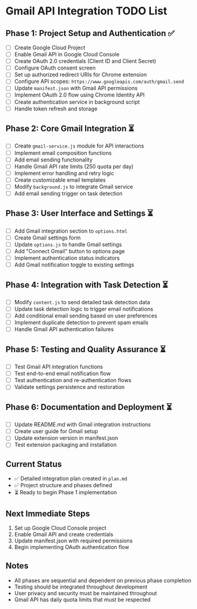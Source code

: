 # Gmail API Integration TODO List

## Phase 1: Project Setup and Authentication ✅
- [ ] Create Google Cloud Project
- [ ] Enable Gmail API in Google Cloud Console
- [ ] Create OAuth 2.0 credentials (Client ID and Client Secret)
- [ ] Configure OAuth consent screen
- [ ] Set up authorized redirect URIs for Chrome extension
- [ ] Configure API scopes: `https://www.googleapis.com/auth/gmail.send`
- [ ] Update `manifest.json` with Gmail API permissions
- [ ] Implement OAuth 2.0 flow using Chrome Identity API
- [ ] Create authentication service in background script
- [ ] Handle token refresh and storage

## Phase 2: Core Gmail Integration ⏳
- [ ] Create `gmail-service.js` module for API interactions
- [ ] Implement email composition functions
- [ ] Add email sending functionality
- [ ] Handle Gmail API rate limits (250 quota per day)
- [ ] Implement error handling and retry logic
- [ ] Create customizable email templates
- [ ] Modify `background.js` to integrate Gmail service
- [ ] Add email sending trigger on task detection

## Phase 3: User Interface and Settings ⏳
- [ ] Add Gmail integration section to `options.html`
- [ ] Create Gmail settings form
- [ ] Update `options.js` to handle Gmail settings
- [ ] Add "Connect Gmail" button to options page
- [ ] Implement authentication status indicators
- [ ] Add Gmail notification toggle to existing settings

## Phase 4: Integration with Task Detection ⏳
- [ ] Modify `content.js` to send detailed task detection data
- [ ] Update task detection logic to trigger email notifications
- [ ] Add conditional email sending based on user preferences
- [ ] Implement duplicate detection to prevent spam emails
- [ ] Handle Gmail API authentication failures

## Phase 5: Testing and Quality Assurance ⏳
- [ ] Test Gmail API integration functions
- [ ] Test end-to-end email notification flow
- [ ] Test authentication and re-authentication flows
- [ ] Validate settings persistence and restoration

## Phase 6: Documentation and Deployment ⏳
- [ ] Update README.md with Gmail integration instructions
- [ ] Create user guide for Gmail setup
- [ ] Update extension version in manifest.json
- [ ] Test extension packaging and installation

## Current Status
- ✅ Detailed integration plan created in `plan.md`
- ✅ Project structure and phases defined
- ⏳ Ready to begin Phase 1 implementation

## Next Immediate Steps
1. Set up Google Cloud Console project
2. Enable Gmail API and create credentials
3. Update manifest.json with required permissions
4. Begin implementing OAuth authentication flow

## Notes
- All phases are sequential and dependent on previous phase completion
- Testing should be integrated throughout development
- User privacy and security must be maintained throughout
- Gmail API has daily quota limits that must be respected
